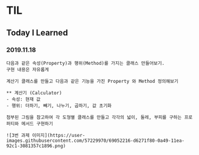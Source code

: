 # TIL
## Today I Learned


### 2019.11.18

```
다음과 같은 속성(Property)과 행위(Method)를 가지는 클래스 만들어보기.
구현 내용은 자유롭게

```
```
계산기 클래스를 만들고 다음과 같은 기능을 가진 Property 와 Method 정의해보기

** 계산기 (Calculator)
- 속성: 현재 값
- 행위: 더하기, 빼기, 나누기, 곱하기, 값 초기화

```
```
첨부된 그림을 참고하여 각 도형별 클래스를 만들고 각각의 넓이, 둘레, 부피를 구하는 프로퍼티와 메서드 구현하기

![3번 과제 이미지](https://user-images.githubusercontent.com/57229970/69052216-d6271f80-0a49-11ea-92c1-3081357c1896.png)
```


